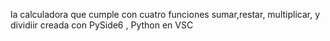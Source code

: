 la calculadora que cumple  con  cuatro funciones sumar,restar, multiplicar, y dividiir 
creada con PySide6 , Python en VSC
